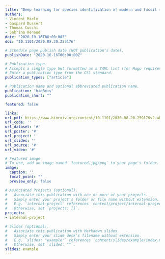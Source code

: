 ```yaml
---
title: "Deep learning for species identification of modern and fossil rodent molars"
authors:
- Vincent Miele
- Gaspard Dussert
- Thomas Cucchi
- Sabrina Renaud
date: "2020-10-16T00:00:00Z"
doi: "10.1101/2020.08.20.259176"

# Schedule page publish date (NOT publication's date).
publishDate: "2020-10-16T00:00:00Z"

# Publication type.
# Accepts a single type but formatted as a YAML list (for Hugo requirements).
# Enter a publication type from the CSL standard.
publication_types: ["article"]

# Publication name and optional abbreviated publication name.
publication: "bioRxiv"
publication_short: ""

featured: false

links:
url_pdf: https://www.biorxiv.org/content/10.1101/2020.08.20.259176v2.abstract
url_code: ''
url_dataset: '#'
url_poster: '#'
url_project: ''
url_slides: ''
url_source: '#'
url_video: '#'

# Featured image
# To use, add an image named `featured.jpg/png` to your page's folder. 
image:
  caption: ''
  focal_point: ""
  preview_only: false

# Associated Projects (optional).
#   Associate this publication with one or more of your projects.
#   Simply enter your project's folder or file name without extension.
#   E.g. `internal-project` references `content/project/internal-project/index.md`.
#   Otherwise, set `projects: []`.
projects:
- internal-project

# Slides (optional).
#   Associate this publication with Markdown slides.
#   Simply enter your slide deck's filename without extension.
#   E.g. `slides: "example"` references `content/slides/example/index.md`.
#   Otherwise, set `slides: ""`.
slides: example
---
```


